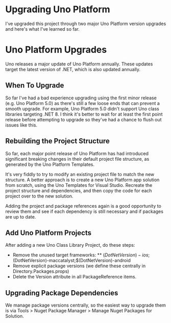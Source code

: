 ﻿# Upgrading Uno Platform

I've upgraded this project through two major Uno Platform version upgrades and here's what I've learned so far.

# Uno Platform Upgrades

Uno releases a major update of Uno Platform annually. These updates target the latest version of .NET, which is also updated annually.

## When To Upgrade

So far I've had a bad experience upgrading using the first minor release (e.g. Uno Platform 5.0) as there's still a few loose ends that can prevent a smooth upgrade. For example, Uno Platform 5.0 didn't support Uno class libraries targeting .NET 8. I think it's better to wait for at least the first point release before attempting to upgrade so they've had a chance to flush out issues like this.

## Rebuilding the Project Structure

So far, each major point release of Uno Platform has had introduced significant breaking changes in their default project file structure, as generated by the Uno Platform Templates.

It's very fiddly to try to modify an existing project file to match the new structure. A better approach is to create a new Uno Platform app solution from scratch, using the Uno Templates for Visual Studio. Recreate the project structure and dependencies, and then copy the code for each project over to the new solution. 

Adding the project and package references again is a good opportunity to review them and see if each dependency is still necessary and if packages are up to date.

## Add Uno Platform Projects

After adding a new Uno Class Library Project, do these steps:

* Remove the unused target frameworks:
** $(DotNetVersion)-ios;$(DotNetVersion)-maccatalyst;$(DotNetVersion)-android
* Remove explicit package versions (we define these centrally in Directory.Packages.props)
* Delete the Version attribute in all PackageReference items.

## Upgrading Package Dependencies

We manage package versions centrally, so the easiest way to upgrade them is via Tools > Nuget Package Manager > Manage Nuget Packages for Solution.


